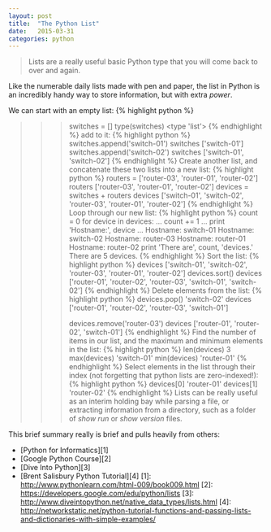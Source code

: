 ```yaml
---
layout: post
title:  "The Python List"
date:   2015-03-31
categories: python
---
```


> Lists are a really useful basic Python type that you will come back to over and again.

Like the numerable daily lists made with pen and paper, the list in Python is an incredibly handy way to store information, but with extra *power*.

We can start with an empty list:
{% highlight python %}
>>> switches = []
>>> type(switches)
<type 'list'>
{% endhighlight %}
add to it:
{% highlight python %}
>>> switches.append('switch-01')
>>> switches
['switch-01']
>>> switches.append('switch-02')
>>> switches
['switch-01', 'switch-02']
{% endhighlight %}
Create another list, and concatenate these two lists into a new list:
{% highlight python %}
>>> routers = ['router-03', 'router-01', 'router-02']
>>> routers
['router-03', 'router-01', 'router-02']
>>> devices = switches + routers
>>> devices
['switch-01', 'switch-02', 'router-03', 'router-01', 'router-02']
{% endhighlight %}
Loop through our new list:
{% highlight python %}
>>>count = 0
>>>for device in devices:
...		count += 1
...     print 'Hostname:', device
...
Hostname: switch-01
Hostname: switch-02
Hostname: router-03
Hostname: router-01
Hostname: router-02
>>>print 'There are', count, 'devices.'
There are 5 devices.
{% endhighlight %}
Sort the list:
{% highlight python %}
>>> devices
['switch-01', 'switch-02', 'router-03', 'router-01', 'router-02']
>>> devices.sort()
>>> devices
['router-01', 'router-02', 'router-03', 'switch-01', 'switch-02']
{% endhighlight %}
Delete elements from the list:
{% highlight python %}
>>> devices.pop()
'switch-02'
>>> devices
['router-01', 'router-02', 'router-03', 'switch-01']
>>>
>>> devices.remove('router-03')
>>> devices
['router-01', 'router-02', 'switch-01']
{% endhighlight %}
Find the number of items in our list, and the maximum and minimum elements in the list:
{% highlight python %}
>>> len(devices)
3
>>> max(devices)
'switch-01'
>>> min(devices)
'router-01'
{% endhighlight %}
Select elements in the list through their index (not forgetting that python lists are zero-indexed!):
{% highlight python %}
>>> devices[0]
'router-01'
>>> devices[1]
'router-02'
{% endhighlight %}
Lists can be really useful as an interim holding bay while parsing a file, or extracting information from a directory, such as a folder of *show run* or *show version* files.

This brief summary really is brief and pulls heavily from others:
- [Python for Informatics][1]
- [Google Python Course][2]
- [Dive Into Python][3]
- [Brent Salisbury Python Tutorial][4]
[1]: http://www.pythonlearn.com/html-009/book009.html
[2]: https://developers.google.com/edu/python/lists
[3]: http://www.diveintopython.net/native_data_types/lists.html
[4]: http://networkstatic.net/python-tutorial-functions-and-passing-lists-and-dictionaries-with-simple-examples/
